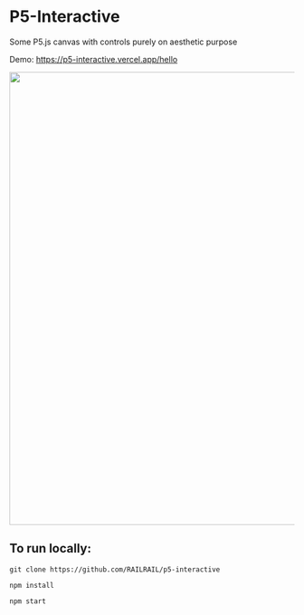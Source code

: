<h1> P5-Interactive </h1>

Some P5.js canvas with controls purely on aesthetic purpose

Demo: https://p5-interactive.vercel.app/hello

<img src="screenshots/sunflower.gif" width="800">

<h2> To run locally: </h2>

  
```
git clone https://github.com/RAILRAIL/p5-interactive
```
```
npm install
```
```
npm start
```

